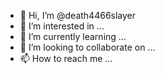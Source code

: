 - 👋 Hi, I’m @death4466slayer
- 👀 I’m interested in ...
- 🌱 I’m currently learning ...
- 💞️ I’m looking to collaborate on ...
- 📫 How to reach me ...

<!---
death4466slayer/death4466slayer is a ✨ special ✨ repository because its `README.md` (this file) appears on your GitHub profile.
You can click the Preview link to take a look at your changes.
--->
